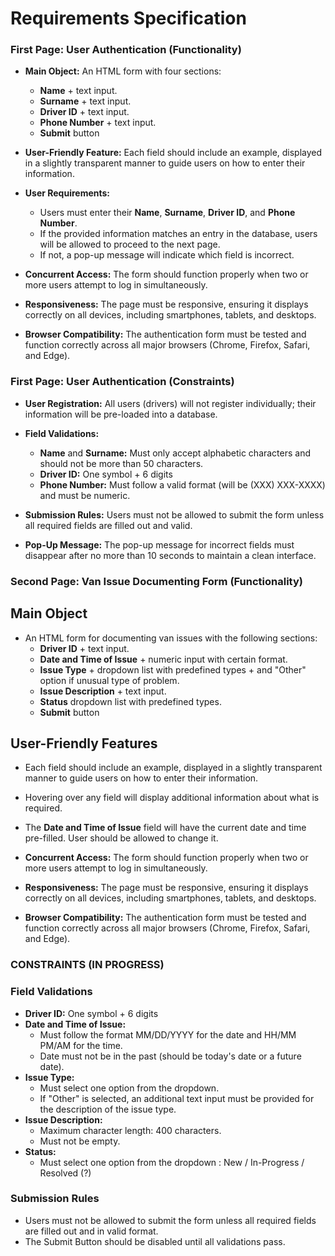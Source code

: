# Requirements Specification

### First Page: User Authentication **(Functionality)**

- **Main Object:** An HTML form with four sections: 
  - **Name** + text input.
  - **Surname**  + text input.
  - **Driver ID**  + text input.
  - **Phone Number**  + text input.
  - **Submit** button
  
- **User-Friendly Feature:** Each field should include an example, displayed in a slightly transparent manner to guide users on how to enter their information.
- **User Requirements:**
  - Users must enter their **Name**, **Surname**, **Driver ID**, and **Phone Number**.
  - If the provided information matches an entry in the database, users will be allowed to proceed to the next page.
  - If not, a pop-up message will indicate which field is incorrect.
- **Concurrent Access:** The form should function properly when two or more users attempt to log in simultaneously.
- **Responsiveness:** The page must be responsive, ensuring it displays correctly on all devices, including smartphones, tablets, and desktops.
- **Browser Compatibility:** The authentication form must be tested and function correctly across all major browsers (Chrome, Firefox, Safari, and Edge).


### First Page: User Authentication **(Constraints)**

- **User Registration:** All users (drivers) will not register individually; their information will be pre-loaded into a database.

- **Field Validations:**
  - **Name** and **Surname:** Must only accept alphabetic characters and should not be more than 50 characters.
  - **Driver ID:**  One symbol + 6 digits
  - **Phone Number:** Must follow a valid format (will be (XXX) XXX-XXXX) and must be numeric.

- **Submission Rules:** Users must not be allowed to submit the form unless all required fields are filled out and valid.

- **Pop-Up Message:** The pop-up message for incorrect fields must disappear after no more than 10 seconds to maintain a clean interface.
  
### Second Page: Van Issue Documenting Form **(Functionality)**

## Main Object

- An HTML form for documenting van issues with the following sections:
  - **Driver ID**  + text input.
  - **Date and Time of Issue**  + numeric input with certain format.
  - **Issue Type**  + dropdown list with predefined types + and "Other" option if unusual type of problem.
  - **Issue Description** + text input.
  - **Status** dropdown list with predefined types.
  - **Submit** button

## User-Friendly Features

- Each field should include an example, displayed in a slightly transparent manner to guide users on how to enter their information.
- Hovering over any field will display additional information about what is required.
- The **Date and Time of Issue** field will have the current date and time pre-filled. User should be allowed to change it.
  
- **Concurrent Access:** The form should function properly when two or more users attempt to log in simultaneously.
- **Responsiveness:** The page must be responsive, ensuring it displays correctly on all devices, including smartphones, tablets, and desktops.
- **Browser Compatibility:** The authentication form must be tested and function correctly across all major browsers (Chrome, Firefox, Safari, and Edge).


### CONSTRAINTS (IN PROGRESS)

### Field Validations
- **Driver ID:** One symbol + 6 digits
- **Date and Time of Issue:**
  - Must follow the format MM/DD/YYYY for the date and HH/MM PM/AM for the time.
  - Date must not be in the past (should be today's date or a future date).
- **Issue Type:**
  - Must select one option from the dropdown.
  - If "Other" is selected, an additional text input must be provided for the description of the issue type.
- **Issue Description:**
  - Maximum character length: 400 characters.
  - Must not be empty.
- **Status:**
  - Must select one option from the dropdown : New  / In-Progress / Resolved (?)

### Submission Rules
- Users must not be allowed to submit the form unless all required fields are filled out and in valid format.
- The Submit Button should be disabled until all validations pass.
